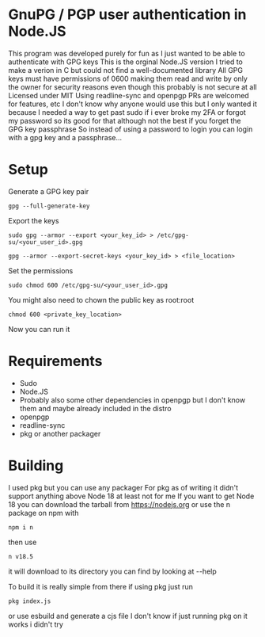# GnuPG / PGP user authentication in Node.JS
This program was developed purely for fun as I just wanted to be able to authenticate with GPG keys
This is the orginal Node.JS version I tried to make a verion in C but could not find a well-documented library
All GPG keys must have permissions of 0600 making them read and write by only the owner for security reasons even though this probably is not secure at all
Licensed under MIT
Using readline-sync and openpgp
PRs are welcomed for features, etc
I don't know why anyone would use this but I only wanted it because I needed a way to get past sudo if i ever broke my 2FA or forgot my password so its good for that although not the best if you forget the GPG key passphrase
So instead of using a password to login you can login with a gpg key and a passphrase...

# Setup
Generate a GPG key pair
```
gpg --full-generate-key
```
Export the keys
```
sudo gpg --armor --export <your_key_id> > /etc/gpg-su/<your_user_id>.gpg
```
```
gpg --armor --export-secret-keys <your_key_id> > <file_location>
```
Set the permissions
```
sudo chmod 600 /etc/gpg-su/<your_user_id>.gpg
```
You might also need to chown the public key as root:root
```
chmod 600 <private_key_location>
```
Now you can run it

# Requirements
- Sudo
- Node.JS
- Probably also some other dependencies in openpgp but I don't know them and maybe already included in the distro
- openpgp
- readline-sync
- pkg or another packager

# Building
I used pkg but you can use any packager
For pkg as of writing it didn't support anything above Node 18 at least not for me
If you want to get Node 18 you can download the tarball from https://nodejs.org or use the n package on npm with
```
npm i n
```
then use
```
n v18.5
```
it will download to its directory you can find by looking at --help

To build it is really simple from there if using pkg just run
```
pkg index.js
```
or use esbuild and generate a cjs file I don't know if just running pkg on it works i didn't try
